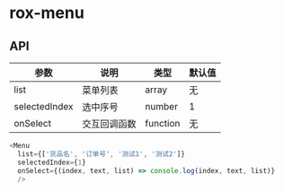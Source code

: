 # rox-menu

## API
参数 | 说明 | 类型 | 默认值
-----|-----|-----|-----
list|菜单列表|array<string>|无
selectedIndex|选中序号|number|1
onSelect | 交互回调函数 | function | 无


```js
<Menu
  list={['货品名', '订单号', '测试1', '测试2']}
  selectedIndex={1}
  onSelect={(index, text, list) => console.log(index, text, list)}
  />
```
